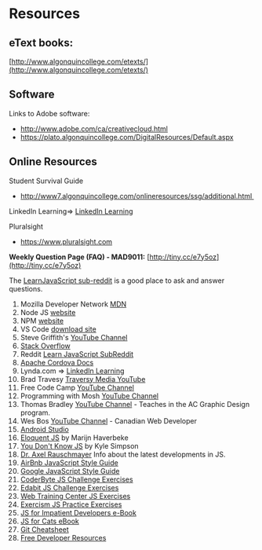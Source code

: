 # Resources

## eText books: 
[http://www.algonquincollege.com/etexts/](http://www.algonquincollege.com/etexts/)

## Software
Links to Adobe software:

- http://www.adobe.com/ca/creativecloud.html
- https://plato.algonquincollege.com/DigitalResources/Default.aspx

## Online Resources

Student Survival Guide

- http://www7.algonquincollege.com/onlineresources/ssg/additional.html 

LinkedIn Learning=> [LinkedIn Learning](https://www.linkedin.com/learning/)

Pluralsight 
- https://www.pluralsight.com


**Weekly Question Page (FAQ) - MAD9011:** [http://tiny.cc/e7y5oz](http://tiny.cc/e7y5oz)


The [LearnJavaScript sub-reddit](https://www.reddit.com/r/learnjavascript/) is a good place to ask and answer questions.

1. Mozilla Developer Network [MDN](https://developer.mozilla.org/en-US/docs/Web/JavaScript/Guide)
2. Node JS [website](https://nodejs.org/en/)
3. NPM [website](https://www.npmjs.com/)
4. VS Code [download site](https://code.visualstudio.com/download)
5. Steve Griffith's [YouTube Channel](https://www.youtube.com/channel/UCTBGXCJHORQjivtgtMsmkAQ/)
6. [Stack Overflow](https://stackoverflow.com/questions/tagged/javascript)
7. Reddit [Learn JavaScript SubReddit](https://www.reddit.com/r/learnjavascript/)
8. [Apache Cordova Docs](https://cordova.apache.org/docs/en/latest/)
9. Lynda.com => [LinkedIn Learning](https://www.linkedin.com/learning/)
10. Brad Travesy [Traversy Media YouTube](https://www.youtube.com/user/TechGuyWeb)
11. Free Code Camp [YouTube Channel](https://www.youtube.com/channel/UC8butISFwT-Wl7EV0hUK0BQ)
12. Programming with Mosh [YouTube Channel](https://www.youtube.com/user/programmingwithmosh)
13. Thomas Bradley [YouTube Channel](https://www.youtube.com/channel/UCj4qGjIQCZdL5nIUaoFHanA) - Teaches in the AC Graphic Design program.
14. Wes Bos [YouTube Channel](https://www.youtube.com/channel/UCoebwHSTvwalADTJhps0emA) - Canadian Web Developer
15. [Android Studio](https://developer.android.com/studio)
16. [Eloquent JS](http://eloquentjavascript.net/) by Marijn Haverbeke
17. [You Don't Know JS](https://github.com/getify/You-Dont-Know-JS#titles) by Kyle Simpson
18. [Dr. Axel Rauschmayer](https://2ality.com/) Info about the latest developments in JS.
19. [AirBnb JavaScript Style Guide](https://github.com/airbnb/javascript)
20. [Google JavaScript Style Guide](https://google.github.io/styleguide/jsguide.html)
21. [CoderByte JS Challenge Exercises](https://coderbyte.com/challenges#easyChals)
22. [Edabit JS Challenge Exercises](https://edabit.com/challenges)
23. [Web Training Center JS Exercises](http://www.webtrainingcentre.com/javascript-exercises/)
24. [Exercism JS Practice Exercises](https://exercism.io/)
25. [JS for Impatient Developers e-Book](https://exploringjs.com/impatient-js/toc.html)
26. [JS for Cats eBook](http://jsforcats.com/)
27. [Git Cheatsheet](https://gitsheet.wtf/)
28. [Free Developer Resources](https://free-for.dev/#/)
